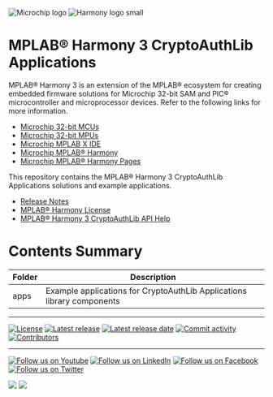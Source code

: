 ﻿![Microchip logo](https://raw.githubusercontent.com/wiki/Microchip-MPLAB-Harmony/Microchip-MPLAB-Harmony.github.io/images/microchip_logo.png)
![Harmony logo small](https://raw.githubusercontent.com/wiki/Microchip-MPLAB-Harmony/Microchip-MPLAB-Harmony.github.io/images/microchip_mplab_harmony_logo_small.png)

# MPLAB® Harmony 3 CryptoAuthLib Applications

MPLAB® Harmony 3 is an extension of the MPLAB® ecosystem for creating
embedded firmware solutions for Microchip 32-bit SAM and PIC® microcontroller
and microprocessor devices.  Refer to the following links for more information.

- [Microchip 32-bit MCUs](https://www.microchip.com/design-centers/32-bit)
- [Microchip 32-bit MPUs](https://www.microchip.com/design-centers/32-bit-mpus)
- [Microchip MPLAB X IDE](https://www.microchip.com/mplab/mplab-x-ide)
- [Microchip MPLAB® Harmony](https://www.microchip.com/mplab/mplab-harmony)
- [Microchip MPLAB® Harmony Pages](https://microchip-mplab-harmony.github.io/)

This repository contains the MPLAB® Harmony 3 CryptoAuthLib Applications solutions and example applications.

- [Release Notes](./release_notes.md)
- [MPLAB® Harmony License](mplab_harmony_license.md)
- [MPLAB® Harmony 3 CryptoAuthLib API Help](https://microchiptech.github.io/cryptoauthlib/)

# Contents Summary

| Folder     | Description                                               |
| ---        | ---                                                       |
| apps        | Example applications for CryptoAuthLib Applications library components      |


____

[![License](https://img.shields.io/badge/license-Harmony%20license-orange.svg)](https://github.com/Microchip-MPLAB-Harmony/cryptoauthlib_apps/blob/master/mplab_harmony_license.md)
[![Latest release](https://img.shields.io/github/release/Microchip-MPLAB-Harmony/cryptoauthlib_apps.svg)](https://github.com/Microchip-MPLAB-Harmony/cryptoauthlib_apps/releases/latest)
[![Latest release date](https://img.shields.io/github/release-date/Microchip-MPLAB-Harmony/cryptoauthlib_apps.svg)](https://github.com/Microchip-MPLAB-Harmony/cryptoauthlib_apps/releases/latest)
[![Commit activity](https://img.shields.io/github/commit-activity/y/Microchip-MPLAB-Harmony/cryptoauthlib_apps.svg)](https://github.com/Microchip-MPLAB-Harmony/cryptoauthlib_apps/graphs/commit-activity)
[![Contributors](https://img.shields.io/github/contributors-anon/Microchip-MPLAB-Harmony/cryptoauthlib_apps.svg)]()

____

[![Follow us on Youtube](https://img.shields.io/badge/Youtube-Follow%20us%20on%20Youtube-red.svg)](https://www.youtube.com/user/MicrochipTechnology)
[![Follow us on LinkedIn](https://img.shields.io/badge/LinkedIn-Follow%20us%20on%20LinkedIn-blue.svg)](https://www.linkedin.com/company/microchip-technology)
[![Follow us on Facebook](https://img.shields.io/badge/Facebook-Follow%20us%20on%20Facebook-blue.svg)](https://www.facebook.com/microchiptechnology/)
[![Follow us on Twitter](https://img.shields.io/twitter/follow/MicrochipTech.svg?style=social)](https://twitter.com/MicrochipTech)

[![](https://img.shields.io/github/stars/Microchip-MPLAB-Harmony/cryptoauthlib_apps.svg?style=social)]()
[![](https://img.shields.io/github/watchers/Microchip-MPLAB-Harmony/cryptoauthlib_apps.svg?style=social)]()


